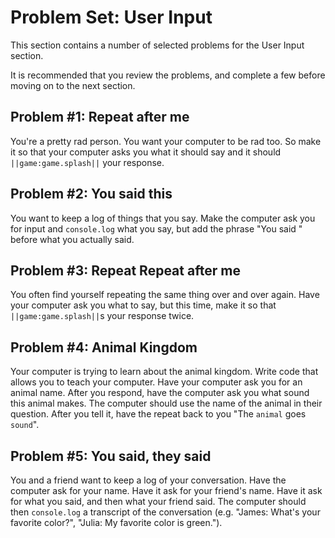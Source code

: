 # Problem Set: User Input

This section contains a number of selected problems for the User Input section.

It is recommended that you review the problems, and complete a few before moving on to the next section.

## Problem #1: Repeat after me

You're a pretty rad person. You want your computer to be rad too. So make it so that your computer asks you what it should say and it should ``||game:game.splash||`` your response.

## Problem #2: You said this

You want to keep a log of things that you say. Make the computer ask you for input and ``console.log`` what you say, but add the phrase "You said " before what you actually said.

## Problem #3: Repeat Repeat after me

You often find yourself repeating the same thing over and over again. Have your computer ask you what to say, but this time, make it so that ``||game:game.splash||``s your response twice.

## Problem #4: Animal Kingdom

Your computer is trying to learn about the animal kingdom. Write code that allows you to teach your computer. Have your computer ask you for an animal name. After you respond, have the computer ask you what sound this animal makes. The computer should use the name of the animal in their question. After you tell it, have the repeat back to you "The `animal` goes `sound`".

## Problem #5: You said, they said

You and a friend want to keep a log of your conversation. Have the computer ask for your name. Have it ask for your friend's name. Have it ask for what you said, and then what your friend said. The computer should then ``console.log`` a transcript of the conversation (e.g. "James: What's your favorite color?", "Julia: My favorite color is green.").